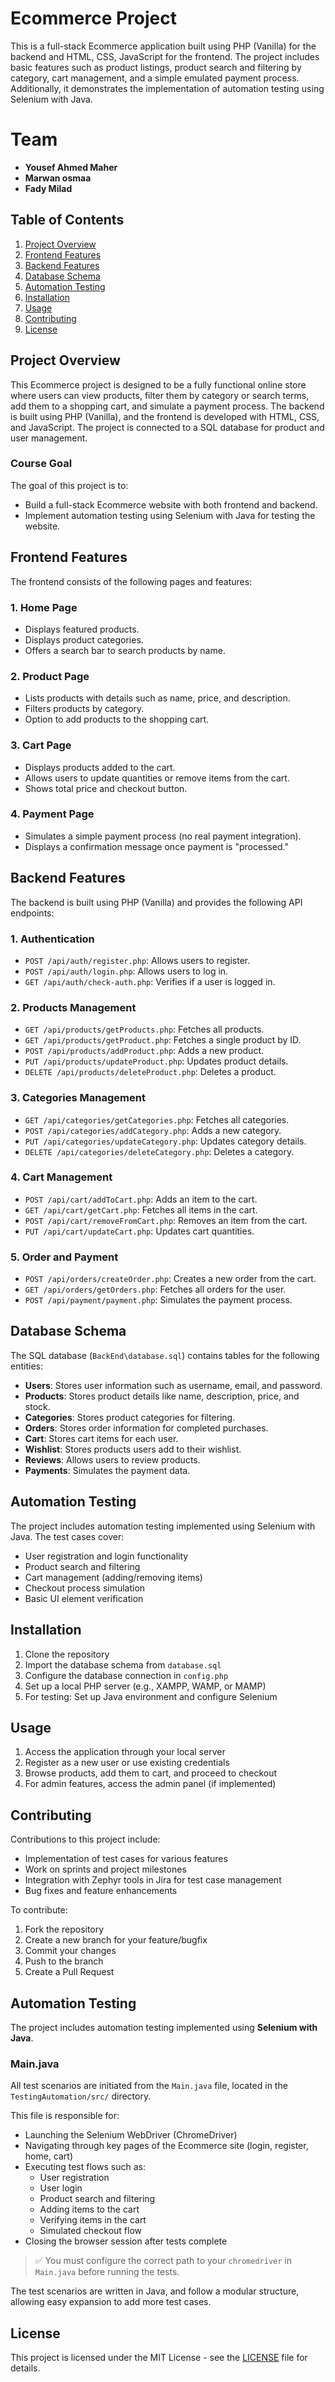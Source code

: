 # Ecommerce Project

This is a full-stack Ecommerce application built using PHP (Vanilla) for the backend and HTML, CSS, JavaScript for the frontend. The project includes basic features such as product listings, product search and filtering by category, cart management, and a simple emulated payment process. Additionally, it demonstrates the implementation of automation testing using Selenium with Java.

# Team 

- **Yousef Ahmed Maher**
- **Marwan osmaa**
- **Fady Milad**

## Table of Contents

1. [Project Overview](#project-overview)
2. [Frontend Features](#frontend-features)
3. [Backend Features](#backend-features)
4. [Database Schema](#database-schema)
5. [Automation Testing](#automation-testing)
6. [Installation](#installation)
7. [Usage](#usage)
8. [Contributing](#contributing)
9. [License](#license)

## Project Overview

This Ecommerce project is designed to be a fully functional online store where users can view products, filter them by category or search terms, add them to a shopping cart, and simulate a payment process. The backend is built using PHP (Vanilla), and the frontend is developed with HTML, CSS, and JavaScript. The project is connected to a SQL database for product and user management.

### Course Goal

The goal of this project is to:
- Build a full-stack Ecommerce website with both frontend and backend.
- Implement automation testing using Selenium with Java for testing the website.

## Frontend Features

The frontend consists of the following pages and features:

### 1. Home Page
- Displays featured products.
- Displays product categories.
- Offers a search bar to search products by name.

### 2. Product Page
- Lists products with details such as name, price, and description.
- Filters products by category.
- Option to add products to the shopping cart.

### 3. Cart Page
- Displays products added to the cart.
- Allows users to update quantities or remove items from the cart.
- Shows total price and checkout button.

### 4. Payment Page
- Simulates a simple payment process (no real payment integration).
- Displays a confirmation message once payment is "processed."

## Backend Features

The backend is built using PHP (Vanilla) and provides the following API endpoints:

### 1. Authentication
- `POST /api/auth/register.php`: Allows users to register.
- `POST /api/auth/login.php`: Allows users to log in.
- `GET /api/auth/check-auth.php`: Verifies if a user is logged in.

### 2. Products Management
- `GET /api/products/getProducts.php`: Fetches all products.
- `GET /api/products/getProduct.php`: Fetches a single product by ID.
- `POST /api/products/addProduct.php`: Adds a new product.
- `PUT /api/products/updateProduct.php`: Updates product details.
- `DELETE /api/products/deleteProduct.php`: Deletes a product.

### 3. Categories Management
- `GET /api/categories/getCategories.php`: Fetches all categories.
- `POST /api/categories/addCategory.php`: Adds a new category.
- `PUT /api/categories/updateCategory.php`: Updates category details.
- `DELETE /api/categories/deleteCategory.php`: Deletes a category.

### 4. Cart Management
- `POST /api/cart/addToCart.php`: Adds an item to the cart.
- `GET /api/cart/getCart.php`: Fetches all items in the cart.
- `POST /api/cart/removeFromCart.php`: Removes an item from the cart.
- `PUT /api/cart/updateCart.php`: Updates cart quantities.

### 5. Order and Payment
- `POST /api/orders/createOrder.php`: Creates a new order from the cart.
- `GET /api/orders/getOrders.php`: Fetches all orders for the user.
- `POST /api/payment/payment.php`: Simulates the payment process.

## Database Schema

The SQL database (`BackEnd\database.sql`) contains tables for the following entities:

- **Users**: Stores user information such as username, email, and password.
- **Products**: Stores product details like name, description, price, and stock.
- **Categories**: Stores product categories for filtering.
- **Orders**: Stores order information for completed purchases.
- **Cart**: Stores cart items for each user.
- **Wishlist**: Stores products users add to their wishlist.
- **Reviews**: Allows users to review products.
- **Payments**: Simulates the payment data.

## Automation Testing

The project includes automation testing implemented using Selenium with Java. The test cases cover:
- User registration and login functionality
- Product search and filtering
- Cart management (adding/removing items)
- Checkout process simulation
- Basic UI element verification

## Installation

1. Clone the repository
2. Import the database schema from `database.sql`
3. Configure the database connection in `config.php`
4. Set up a local PHP server (e.g., XAMPP, WAMP, or MAMP)
5. For testing: Set up Java environment and configure Selenium

## Usage

1. Access the application through your local server
2. Register as a new user or use existing credentials
3. Browse products, add them to cart, and proceed to checkout
4. For admin features, access the admin panel (if implemented)

## Contributing

Contributions to this project include:
- Implementation of test cases for various features
- Work on sprints and project milestones
- Integration with Zephyr tools in Jira for test case management
- Bug fixes and feature enhancements

To contribute:
1. Fork the repository
2. Create a new branch for your feature/bugfix
3. Commit your changes
4. Push to the branch
5. Create a Pull Request

## Automation Testing

The project includes automation testing implemented using **Selenium with Java**.

### Main.java
All test scenarios are initiated from the `Main.java` file, located in the `TestingAutomation/src/` directory.

This file is responsible for:
- Launching the Selenium WebDriver (ChromeDriver)
- Navigating through key pages of the Ecommerce site (login, register, home, cart)
- Executing test flows such as:
  - User registration
  - User login
  - Product search and filtering
  - Adding items to the cart
  - Verifying items in the cart
  - Simulated checkout flow
- Closing the browser session after tests complete

> ✅ You must configure the correct path to your `chromedriver` in `Main.java` before running the tests.

The test scenarios are written in Java, and follow a modular structure, allowing easy expansion to add more test cases.


## License

This project is licensed under the MIT License - see the [LICENSE](LICENSE) file for details.
